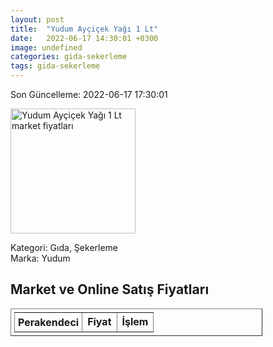 ```yaml
---
layout: post
title:  "Yudum Ayçiçek Yağı 1 Lt"
date:   2022-06-17 14:30:01 +0300
image: undefined
categories: gida-sekerleme
tags: gida-sekerleme
---
```


Son Güncelleme: 2022-06-17 17:30:01

<img src="undefined" width="200" alt="Yudum Ayçiçek Yağı 1 Lt market fiyatları" />

Kategori: Gıda, Şekerleme
<br />
Marka: Yudum

<h2>Market ve Online Satış Fiyatları</h2>

<table border="1" style="padding: 5px;width:80%;">
  <tr>
    <td style="padding: 5px;"><strong>Perakendeci</strong></td>
    <td><strong>Fiyat</strong></td>
    <td><strong>İşlem</strong></td>
  </tr>
  
</table>
